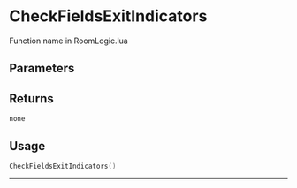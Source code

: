 # CheckFieldsExitIndicators

Function name in RoomLogic.lua

## Parameters

## Returns

`none`

## Usage

```lua
CheckFieldsExitIndicators()
```

---
